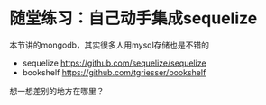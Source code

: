 # 随堂练习：自己动手集成sequelize

本节讲的mongodb，其实很多人用mysql存储也是不错的

- sequelize https://github.com/sequelize/sequelize
- bookshelf https://github.com/tgriesser/bookshelf

想一想差别的地方在哪里？
